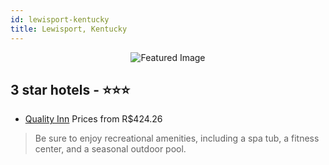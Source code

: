 ```yaml
---
id: lewisport-kentucky
title: Lewisport, Kentucky
---
```


<center><img src="https://i.travelapi.com/hotels/1000000/330000/327200/327174/624c7070_z.jpg" alt="Featured Image" /></center>


##  3 star hotels - ⭐️⭐️⭐️

-    [Quality Inn](https://us.hurb.com/hotels/lewisport/quality-inn-JNP-JP760847?cmp=18055) Prices from R$424.26
   > Be sure to enjoy recreational amenities, including a spa tub, a fitness center, and a seasonal outdoor pool.

